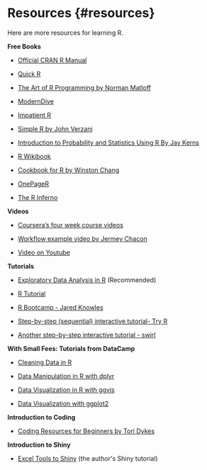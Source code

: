 # Resources {#resources}

Here are more resources for learning R. 

__Free Books__

* [Official CRAN R Manual](http://cran.r-project.org/doc/manuals/R-intro.pdf)

* [Quick R](http://www.statmethods.net/)

* [The Art of R Programming by  Norman Matloff](http://heather.cs.ucdavis.edu/~matloff/132/NSPpart.pdf)

* [ModernDive](https://ismayc.github.io/moderndiver-book/)

* [Impatient R](http://www.burns-stat.com/documents/tutorials/impatient-r/#keyobjects)

* [Simple R by John Verzani](http://cran.r-project.org/doc/contrib/Verzani-SimpleR.pdf)

* [Introduction to Probability and Statistics Using R  By Jay Kerns](http://ipsur.org/install.html)

* [R Wikibook](https://en.wikibooks.org/wiki/R_Programming)

* [Cookbook for R by Winston Chang](http://www.cookbook-r.com/)

* [OnePageR](https://togaware.com/onepager/)

* [The R Inferno](http://www.burns-stat.com/documents/books/the-r-inferno/)




__Videos__ 

* [Coursera’s four week course videos](http://blog.revolutionanalytics.com/2012/12/coursera-videos.html)

* [Workflow example video by Jermey Chacon](http://bitesizebio.com/webinar/20600/beginners-introduction-to-r-statistical-software/)

* [Video on Youtube](https://www.youtube.com/watch?v=cX532N_XLIs&list=PLqzoL9-eJTNBDdKgJgJzaQcY6OXmsXAHU)

__Tutorials__ 

* [Exploratory Data Analysis in R](http://mgimond.github.io/ES218/index.html) (Recommended)

* [R Tutorial](https://www.tutorialspoint.com/r/index.htm)

* [R Bootcamp - Jared Knowles](https://www.jaredknowles.com/r-bootcamp/)

* [Step-by-step (sequential) interactive tutorial- Try R](http://tryr.codeschool.com/)

* [Another step-by-step interactive tutorial - swirl](http://swirlstats.com/students.html)

__With Small Fees:  Tutorials from DataCamp__

* [Cleaning Data in R](https://www.datacamp.com/courses/cleaning-data-in-r)

* [Data Manipulation in R with dplyr](https://www.datacamp.com/courses/dplyr-data-manipulation-r-tutorial)

* [Data Visualization in R with ggvis](https://www.datacamp.com/courses/ggvis-data-visualization-r-tutorial)

* [Data Visualization with ggplot2](https://www.datacamp.com/courses/data-visualization-with-ggplot2-1)





__Introduction to Coding__ 

* [Coding Resources for Beginners by Tori Dykes](http://toridykes.com/blog/2015/10/25/coding-resources-for-beginners#.WMf84xCNooE)


__Introduction to Shiny__ 

* [Excel Tools to Shiny](https://kotamine.github.io/excel_shiny/) (the author's Shiny tutorial)

<!-- 
Many More
Intro Predictive Model by Machine Learning 
[How to Build an Ensemble Of Machine Learning Algorithms in R (ready to use boosting, bagging and stacking) - Machine Learning Mastery](http://machinelearningmastery.com/machine-learning-ensembles-with-r/)
[A quick introduction to machine learning in R with caret | R-bloggers](https://www.r-bloggers.com/a-quick-introduction-to-machine-learning-in-r-with-caret/)
[The caret Package](http://topepo.github.io/caret/index.html)
http://www-bcf.usc.edu/~gareth/ISL/

[What’s the difference between machine learning, statistics, and data mining? | R-bloggers](https://www.r-bloggers.com/whats-the-difference-between-machine-learning-statistics-and-data-mining/)

GIS and R
https://mgimond.github.io/Spatial/index.html

ggmap
http://mgimond.github.io/ES218/Week12a.html

[Geographic visualization with R’s ggmap](https://blog.dominodatalab.com/geographic-visualization-with-rs-ggmaps/)
[RPubs - ggmap examples](https://rpubs.com/jiayiliu/ggmap_examples)
https://blog.dominodatalab.com/applied-spatial-data-science-with-r/
# https://www.r-bloggers.com/mapping-us-counties-in-r-with-fips/
# maps
# http://stackoverflow.com/questions/33129917/shading-counties-using-fips-code-in-r-map
# http://bcb.dfci.harvard.edu/~aedin/courses/R/CDC/maps.html
http://zevross.com/blog/2015/10/14/manipulating-and-mapping-us-census-data-in-r-using-the-acs-tigris-and-leaflet-packages-3/ 

Spatial Analysis : Using R as a GIS 
[Spatial data in R: Using R as a GIS](http://pakillo.github.io/R-GIS-tutorial/#intro)

http://eriqande.github.io/rep-res-web/lectures/making-maps-with-R.html


An example of customized plot with plot
[Visualizing Google Analytics Data With R Tutorial | Analytics & Optimization](http://online-behavior.com/analytics/r)

regular expr
https://cran.r-project.org/web/packages/stringr/vignettes/regular-expressions.html

graphing 
http://www.sthda.com/english/wiki/ggplot2-legend-easy-steps-to-change-the-position-and-the-appearance-of-a-graph-legend-in-r-software

Heatmap
[How to Make a Heatmap – a Quick and Easy Solution | FlowingData](http://flowingdata.com/2010/01/21/how-to-make-a-heatmap-a-quick-and-easy-solution/)

RStudio’s Resource Links
[Online Learning – RStudio](https://www.rstudio.com/online-learning/#R)

Adventures in Analytics and Visualization’s Resource Links
[Adventures in Analytics and Visualization: R Resources](http://www.analyticsandvisualization.com/p/r.html)

21 R navigation tools
[21 R navigation tools - Burns Statistics](http://www.burns-stat.com/r-navigation-tools/)




Quick R
http://www.statmethods.net/

For inspirations, visit the R Graph Gallery:
http://www.r-graph-gallery.com/



Intro to R graphics with ggplot  (**)
http://tutorials.iq.harvard.edu/R/Rgraphics/Rgraphics.html

Intro to interactive graphics with plotly (*)
http://moderndata.plot.ly/interactive-r-visualizations-with-d3-ggplot2-rstudio/

Intro to cluster analysis with R
http://www.sthda.com/english/wiki/cluster-analysis-in-r-unsupervised-machine-learning#at_pco=smlwn-1.0&at_si=58c2f64159dc191f&at_ab=per-2&at_pos=0&at_tot=1

Intro to variable selection via LASSO (least absolute shrinkage and selection operator)
https://web.stanford.edu/~hastie/glmnet/glmnet_alpha.html

Intro to large data processing with Spark
http://spark.rstudio.com/

Intro to online applications with Shiny (***)
https://shiny.rstudio.com/

RStudio cheat sheets (**)
https://www.rstudio.com/resources/cheatsheets/


--- Some Shiny online tool examples ---

Demo of Ancombe's Quartet
https://mangothecat.shinyapps.io/Anscombes-Quartet/

Quick CSV data exploration tool
https://jhubiostatistics.shinyapps.io/shinycsv/

More detailed data exploration tool with Radiant
https://vnijs.shinyapps.io/radiant

New Zealand Tourist Industry's Dashboard
https://mbienz.shinyapps.io/tourism_dashboard_prod/

Shiny Gallery
https://shiny.rstudio.com/gallery/
https://www.rstudio.com/products/shiny/shiny-user-showcase/
https://plot.ly/r/shiny-gallery/


Regression Tutorials (basic)
http://tutorials.iq.harvard.edu/R/Rstatistics/Rstatistics.html#orgheadline6
[R](http://data.princeton.edu/R/linearModels.html
[Understanding Diagnostic Plots for Linear Regression Analysis | University of Virginia Library Research Data Services + Sciences](http://data.library.virginia.edu/diagnostic-plots/) 

[A quick and easy function to plot lm() results with ggplot2 in R | Susan E Johnston](https://susanejohnston.wordpress.com/2012/08/09/a-quick-and-easy-function-to-plot-lm-results-in-r/)


-->
